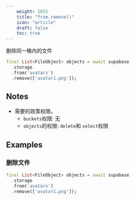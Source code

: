 ```yaml
---
    weight: 2652
    title: "from.remove()"
    icon: "article"
    draft: false
    toc: true
---
```


删除同一桶内的文件


```dart
final List<FileObject> objects = await supabase
  .storage
  .from('avatars')
  .remove(['avatar1.png']);
```






## Notes

- 需要的政策权限。
  - `buckets`权限: 无 
  - `objects`的权限: `delete`和  `select`权限










## Examples

### 删除文件



```dart
final List<FileObject> objects = await supabase
  .storage
  .from('avatars')
  .remove(['avatar1.png']);
```